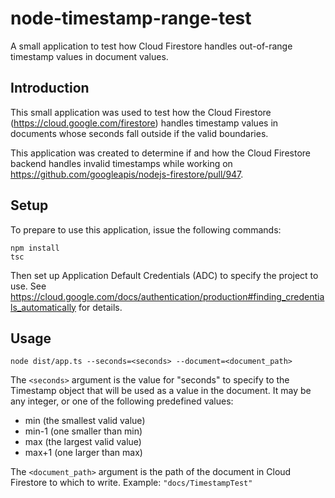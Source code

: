 # node-timestamp-range-test

A small application to test how Cloud Firestore handles out-of-range timestamp values in document values.

## Introduction

This small application was used to test how the Cloud Firestore
(https://cloud.google.com/firestore) handles timestamp values in documents
whose seconds fall outside if the valid boundaries.

This application was created to determine if and how the Cloud Firestore backend
handles invalid timestamps while working on
https://github.com/googleapis/nodejs-firestore/pull/947.

## Setup

To prepare to use this application, issue the following commands:

```
npm install
tsc
```

Then set up Application Default Credentials (ADC) to specify the project to use.  See
https://cloud.google.com/docs/authentication/production#finding_credentials_automatically
for details.

## Usage

```
node dist/app.ts --seconds=<seconds> --document=<document_path>
```

The `<seconds>` argument is the value for "seconds" to specify to the
Timestamp object that will be used as a value in the document. It may be any
integer, or one of the following predefined values:
* min (the smallest valid value)
* min-1 (one smaller than min)
* max (the largest valid value)
* max+1 (one larger than max)

The `<document_path>` argument is the path of the document in Cloud Firestore
to which to write. Example: `"docs/TimestampTest"`
